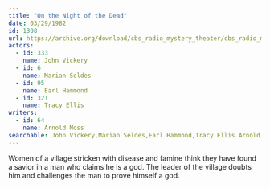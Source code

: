 ```yaml
---
title: "On the Night of the Dead"
date: 03/29/1982
id: 1308
url: https://archive.org/download/cbs_radio_mystery_theater/cbs_radio_mystery_theater-1301-1350.zip/cbs_radio_mystery_theater-1301-1350%2Fcbsrmt_1308_on_the_night_of_the_dead.mp3
actors:  
  - id: 333
    name: John Vickery  
  - id: 6
    name: Marian Seldes  
  - id: 95
    name: Earl Hammond  
  - id: 321
    name: Tracy Ellis
writers:  
  - id: 64
    name: Arnold Moss
searchable: John Vickery,Marian Seldes,Earl Hammond,Tracy Ellis Arnold Moss
---
```

Women of a village stricken with disease and famine think they have found a savior in a man who claims he is a god. The leader of the village doubts him and challenges the man to prove himself a god.